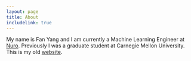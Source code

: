 ```yaml
---
layout: page
title: About
includelink: true
---
```


My name is Fan Yang and I am currently a Machine Learning Engineer at [Nuro](http://www.nuro.ai).
Previously I was a graduate student at Carnegie Mellon University.
This is my old [website](http://cs.cmu.edu/~fanyang1).
